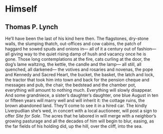 # Himself
## Thomas P. Lynch
He’ll have been the last of his kind here then.
The flagstones, dry-stone walls, the slumping thatch,
out-offices and cow cabins, the patch
of haggard he sowed spuds and onions in—
all of it a century out of fashion—
all giving way to the quiet rising damp
of hush and vacancy once he is gone.
Those long contemplations at the fire, cats
curling at the door, the dog’s lame waltzing,
the kettle, the candle and the lamp—
all still, all quenched, all darkened—
the votives and rosaries and novenas,
the pope and Kennedy and Sacred Heart,
the bucket, the basket, the latch and lock,
the tractor that took him into town and back
for the pension cheque and messages and pub,
the chair, the bedstead and the chamber pot,
everything will amount to nothing much.
Everything will slowly disappear.
And some grandniece, a sister’s daughter’s daughter,
one blue August in ten or fifteen years
will marry well and will inherit it:
the cottage ruins, the brown abandoned land.
They’ll come to see it in a hired car.
The kindly Liverpudlian she’s wed,
in concert with a local auctioneer,
will post a sign to offer _Site for Sale_.
The acres that he labored in will merge
with a neighbor’s growing pasturage
and all the decades of him will begin to blur,
easing, as the far fields of his holding did,
up the hill, over the cliff, into the sea.